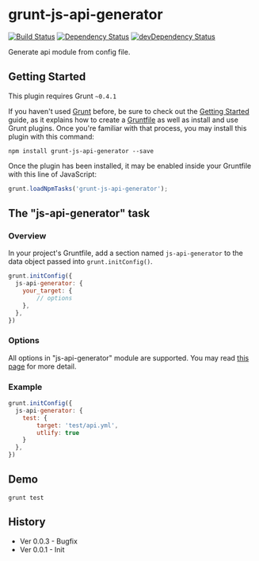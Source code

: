 # grunt-js-api-generator

[![Build Status](https://travis-ci.org/poppinlp/grunt-js-api-generator.png?branch=master)](https://travis-ci.org/poppinlp/grunt-js-api-generator)
[![Dependency Status](https://david-dm.org/poppinlp/grunt-js-api-generator.svg)](https://david-dm.org/poppinlp/grunt-js-api-generator)
[![devDependency Status](https://david-dm.org/poppinlp/grunt-js-api-generator/dev-status.svg)](https://david-dm.org/poppinlp/grunt-js-api-generator#info=devDependencies)

Generate api module from config file.

## Getting Started

This plugin requires Grunt `~0.4.1`

If you haven't used [Grunt](http://gruntjs.com/) before, be sure to check out the [Getting Started](http://gruntjs.com/getting-started) guide, as it explains how to create a [Gruntfile](http://gruntjs.com/sample-gruntfile) as well as install and use Grunt plugins. Once you're familiar with that process, you may install this plugin with this command:

```shell
npm install grunt-js-api-generator --save
```

Once the plugin has been installed, it may be enabled inside your Gruntfile with this line of JavaScript:

```js
grunt.loadNpmTasks('grunt-js-api-generator');
```

## The "js-api-generator" task

### Overview

In your project's Gruntfile, add a section named `js-api-generator` to the data object passed into `grunt.initConfig()`.

```js
grunt.initConfig({
  js-api-generator: {
    your_target: {
        // options
    },
  },
})
```

### Options

All options in "js-api-generator" module are supported. You may read [this page](https://github.com/poppinlp/js-api-generator#user-content-about-this-package) for more detail.

### Example

```js
grunt.initConfig({
  js-api-generator: {
    test: {
        target: 'test/api.yml',
        utlify: true
    }
  },
})
```

## Demo

```shell
grunt test
```

## History

- Ver 0.0.3 - Bugfix
- Ver 0.0.1 - Init
